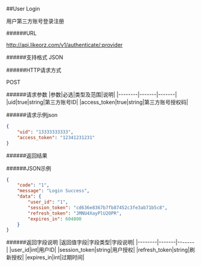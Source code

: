 ##User Login

用户第三方账号登录注册

######URL

http://api.likeorz.com/v1/authenticate/:provider

######支持格式
JSON

######HTTP请求方式

POST

######请求参数
|参数|必选|类型及范围|说明|
|--------|-------|-------|
|uid|true|string|第三方账号ID|
|access_token|true|string|第三方账号授权码|

######请求示例json
```json
{
    "uid": "13333333333",
    "access_token": "12341231231"
}
```

######返回结果

######JSON示例

```json
{
    "code": "1", 
    "message": "Login Success", 
    "data": {
        "user_id": "1", 
        "session_token": "cd636e8367b7fb87452c3fe3ab71b5c8", 
        "refresh_token": "JMNU4XayPlU2OPR", 
        "expires_in": 604800
    }
}
```

######返回字段说明
|返回值字段|字段类型|字段说明|
|--------|-------|-------|
|user_id|int|用户ID|
|session_token|string|用户授权|
|refresh_token|string|刷新授权|
|expires_in|int|过期时间|